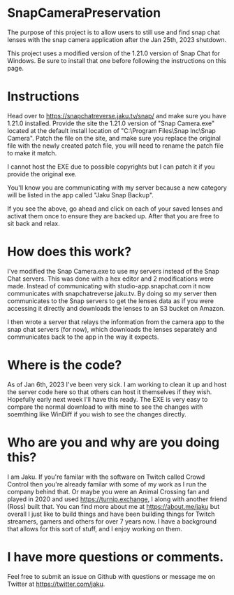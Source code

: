 # SnapCameraPreservation

The purpose of this project is to allow users to still use and find snap chat lenses with the snap camera application after the Jan 25th, 2023 shutdown.

This project uses a modified version of the 1.21.0 version of Snap Chat for Windows. Be sure to install that one before following the instructions on this page.

# Instructions

Head over to https://snapchatreverse.jaku.tv/snap/ and make sure you have 1.21.0 installed. Provide the site the 1.21.0 version of "Snap Camera.exe" located at the default install location of "C:\Program Files\Snap Inc\Snap Camera". Patch the file on the site, and make sure you replace the original file with the newly created patch file, you will need to rename the patch file to make it match.

I cannot host the EXE due to possible copyrights but I can patch it if you provide the original exe.

You'll know you are communicating with my server because a new category will be listed in the app called "Jaku Snap Backup".

If you see the above, go ahead and click on each of your saved lenses and activat them once to ensure they are backed up. After that you are free to sit back and relax.

# How does this work?

I've modified the Snap Camera.exe to use my servers instead of the Snap Chat servers. This was done with a hex editor and 2 modifications were made. Instead of communicating with studio-app.snapchat.com it now communicates with snapchatreverse.jaku.tv. By doing so my server then communicates to the Snap servers to get the lenses data as if you were accessing it directly and downloads the lenses to an S3 bucket on Amazon. 

I then wrote a server that relays the information from the camera app to the snap chat servers (for now), which downloads the lenses separately and communicates back to the app in the way it expects.  

# Where is the code?
As of Jan 6th, 2023 I've been very sick. I am working to clean it up and host the server code here so that others can host it themselves if they wish. Hopefully early next week I'll have this ready. The EXE is very easy to compare the normal download to with mine to see the changes with soemthing like WinDiff if you wish to see the changes directly.

# Who are you and why are you doing this?

I am Jaku. If you're familar with the software on Twitch called Crowd Control then you're already familar with some of my work as I run the company behind that. Or maybe you were an Animal Crossing fan and played in 2020 and used https://turnip.exchange, I along with another friend (Ross) built that. You can find more about me at https://about.me/jaku but overall I just like to build things and have been building things for Twitch streamers, gamers and others for over 7 years now. I have a background that allows for this sort of stuff, and I enjoy working on them. 


# I have more questions or comments.
Feel free to submit an issue on Github with questions or message me on Twitter at https://twitter.com/jaku. 
